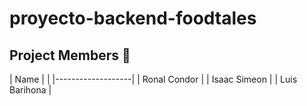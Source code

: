 # proyecto-backend-foodtales

## Project Members 🤝

| Name              |                                                           |
|-------------------|
| Ronal Condor      |
| Isaac Simeon      | 
| Luis Barihona     | 
